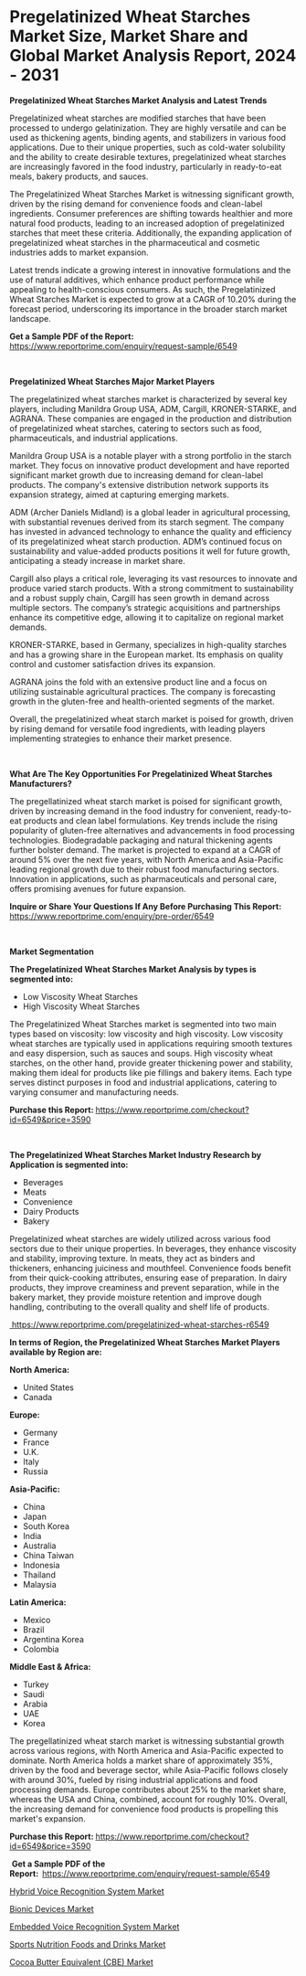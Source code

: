 <p><h1>Pregelatinized Wheat Starches Market Size, Market Share and Global Market Analysis Report, 2024 - 2031</h1></p><p><strong>Pregelatinized Wheat Starches Market Analysis and Latest Trends</strong></p>
<p><p>Pregelatinized wheat starches are modified starches that have been processed to undergo gelatinization. They are highly versatile and can be used as thickening agents, binding agents, and stabilizers in various food applications. Due to their unique properties, such as cold-water solubility and the ability to create desirable textures, pregelatinized wheat starches are increasingly favored in the food industry, particularly in ready-to-eat meals, bakery products, and sauces.</p><p>The Pregelatinized Wheat Starches Market is witnessing significant growth, driven by the rising demand for convenience foods and clean-label ingredients. Consumer preferences are shifting towards healthier and more natural food products, leading to an increased adoption of pregelatinized starches that meet these criteria. Additionally, the expanding application of pregelatinized wheat starches in the pharmaceutical and cosmetic industries adds to market expansion.</p><p>Latest trends indicate a growing interest in innovative formulations and the use of natural additives, which enhance product performance while appealing to health-conscious consumers. As such, the Pregelatinized Wheat Starches Market is expected to grow at a CAGR of 10.20% during the forecast period, underscoring its importance in the broader starch market landscape.</p></p>
<p><strong>Get a Sample PDF of the Report:&nbsp;</strong> <a href="https://www.reportprime.com/enquiry/request-sample/6549?utm_campaign=83&utm_medium=2&utm_source=Github&utm_content=ia&utm_term=27112024&utm_id=pregelatinized-wheat-starches">https://www.reportprime.com/enquiry/request-sample/6549</a></p>
<p>&nbsp;</p>
<p><strong>Pregelatinized Wheat Starches Major Market Players</strong></p>
<p><p>The pregelatinized wheat starches market is characterized by several key players, including Manildra Group USA, ADM, Cargill, KRONER-STARKE, and AGRANA. These companies are engaged in the production and distribution of pregelatinized wheat starches, catering to sectors such as food, pharmaceuticals, and industrial applications.</p><p>Manildra Group USA is a notable player with a strong portfolio in the starch market. They focus on innovative product development and have reported significant market growth due to increasing demand for clean-label products. The company's extensive distribution network supports its expansion strategy, aimed at capturing emerging markets.</p><p>ADM (Archer Daniels Midland) is a global leader in agricultural processing, with substantial revenues derived from its starch segment. The company has invested in advanced technology to enhance the quality and efficiency of its pregelatinized wheat starch production. ADM’s continued focus on sustainability and value-added products positions it well for future growth, anticipating a steady increase in market share.</p><p>Cargill also plays a critical role, leveraging its vast resources to innovate and produce varied starch products. With a strong commitment to sustainability and a robust supply chain, Cargill has seen growth in demand across multiple sectors. The company’s strategic acquisitions and partnerships enhance its competitive edge, allowing it to capitalize on regional market demands.</p><p>KRONER-STARKE, based in Germany, specializes in high-quality starches and has a growing share in the European market. Its emphasis on quality control and customer satisfaction drives its expansion.</p><p>AGRANA joins the fold with an extensive product line and a focus on utilizing sustainable agricultural practices. The company is forecasting growth in the gluten-free and health-oriented segments of the market.</p><p>Overall, the pregelatinized wheat starch market is poised for growth, driven by rising demand for versatile food ingredients, with leading players implementing strategies to enhance their market presence.</p></p>
<p>&nbsp;</p>
<p><strong>What Are The Key Opportunities For Pregelatinized Wheat Starches Manufacturers?</strong></p>
<p><p>The pregellatinized wheat starch market is poised for significant growth, driven by increasing demand in the food industry for convenient, ready-to-eat products and clean label formulations. Key trends include the rising popularity of gluten-free alternatives and advancements in food processing technologies. Biodegradable packaging and natural thickening agents further bolster demand. The market is projected to expand at a CAGR of around 5% over the next five years, with North America and Asia-Pacific leading regional growth due to their robust food manufacturing sectors. Innovation in applications, such as pharmaceuticals and personal care, offers promising avenues for future expansion.</p></p>
<p><strong>Inquire or Share Your Questions If Any Before Purchasing This Report:</strong> <a href="https://www.reportprime.com/enquiry/pre-order/6549?utm_campaign=83&utm_medium=2&utm_source=Github&utm_content=ia&utm_term=27112024&utm_id=pregelatinized-wheat-starches">https://www.reportprime.com/enquiry/pre-order/6549</a></p>
<p>&nbsp;</p>
<p><strong>Market Segmentation</strong></p>
<p><strong>The Pregelatinized Wheat Starches Market Analysis by types is segmented into:</strong></p>
<p><ul><li>Low Viscosity Wheat Starches</li><li>High Viscosity Wheat Starches</li></ul></p>
<p><p>The Pregelatinized Wheat Starches market is segmented into two main types based on viscosity: low viscosity and high viscosity. Low viscosity wheat starches are typically used in applications requiring smooth textures and easy dispersion, such as sauces and soups. High viscosity wheat starches, on the other hand, provide greater thickening power and stability, making them ideal for products like pie fillings and bakery items. Each type serves distinct purposes in food and industrial applications, catering to varying consumer and manufacturing needs.</p></p>
<p><strong>Purchase this Report:&nbsp;</strong><a href="https://www.reportprime.com/checkout?id=6549&price=3590&utm_campaign=83&utm_medium=2&utm_source=Github&utm_content=ia&utm_term=27112024&utm_id=pregelatinized-wheat-starches">https://www.reportprime.com/checkout?id=6549&price=3590</a></p>
<p>&nbsp;</p>
<p><strong>The Pregelatinized Wheat Starches Market Industry Research by Application is segmented into:</strong></p>
<p><ul><li>Beverages</li><li>Meats</li><li>Convenience</li><li>Dairy Products</li><li>Bakery</li></ul></p>
<p><p>Pregelatinized wheat starches are widely utilized across various food sectors due to their unique properties. In beverages, they enhance viscosity and stability, improving texture. In meats, they act as binders and thickeners, enhancing juiciness and mouthfeel. Convenience foods benefit from their quick-cooking attributes, ensuring ease of preparation. In dairy products, they improve creaminess and prevent separation, while in the bakery market, they provide moisture retention and improve dough handling, contributing to the overall quality and shelf life of products.</p></p>
<p><a href="https://www.reportprime.com/pregelatinized-wheat-starches-r6549?utm_campaign=83&utm_medium=2&utm_source=Github&utm_content=ia&utm_term=27112024&utm_id=pregelatinized-wheat-starches">&nbsp;https://www.reportprime.com/pregelatinized-wheat-starches-r6549</a></p>
<p><strong>In terms of Region, the Pregelatinized Wheat Starches Market Players available by Region are:</strong></p>
<p>
    <p> <strong> North America: </strong>
        <ul>
            <li>United States</li>
            <li>Canada</li>
        </ul>
        </p> 
    <p> <strong> Europe: </strong>
        <ul>
            <li>Germany</li>
            <li>France</li>
            <li>U.K.</li>
            <li>Italy</li>
            <li>Russia</li>
        </ul>
        </p> 
    <p> <strong> Asia-Pacific: </strong>
        <ul>
            <li>China</li>
            <li>Japan</li>
            <li>South Korea</li>
            <li>India</li>
            <li>Australia</li>
            <li>China Taiwan</li>
            <li>Indonesia</li>
            <li>Thailand</li>
            <li>Malaysia</li>
        </ul>
        </p> 
    <p> <strong> Latin America: </strong>
        <ul>
            <li>Mexico</li>
            <li>Brazil</li>
            <li>Argentina Korea</li>
            <li>Colombia</li>
        </ul>
        </p> 
    <p> <strong> Middle East & Africa: </strong>
        <ul>
            <li>Turkey</li>
            <li>Saudi</li>
            <li>Arabia</li>
            <li>UAE</li>
            <li>Korea</li>
        </ul>
    </p>
    </p>
<p><p>The pregellatinized wheat starch market is witnessing substantial growth across various regions, with North America and Asia-Pacific expected to dominate. North America holds a market share of approximately 35%, driven by the food and beverage sector, while Asia-Pacific follows closely with around 30%, fueled by rising industrial applications and food processing demands. Europe contributes about 25% to the market share, whereas the USA and China, combined, account for roughly 10%. Overall, the increasing demand for convenience food products is propelling this market's expansion.</p></p>
<p><strong>Purchase this Report: </strong><a href="https://www.reportprime.com/checkout?id=6549&price=3590&utm_campaign=83&utm_medium=2&utm_source=Github&utm_content=ia&utm_term=27112024&utm_id=pregelatinized-wheat-starches">https://www.reportprime.com/checkout?id=6549&price=3590</a></p>
<p>&nbsp;<strong>Get a Sample PDF of the Report:&nbsp;&nbsp;</strong><a href="https://www.reportprime.com/enquiry/request-sample/6549?utm_campaign=83&utm_medium=2&utm_source=Github&utm_content=ia&utm_term=27112024&utm_id=pregelatinized-wheat-starches">https://www.reportprime.com/enquiry/request-sample/6549</a></p>
<p><strong></strong></p>
<p><p><a href="https://issuu.com/reportprime-2/docs/hybrid-voice-recognition-system-mar_35c934281c1b85?utm_campaign=83&utm_medium=2&utm_source=Github&utm_content=ia&utm_term=27112024&utm_id=pregelatinized-wheat-starches">Hybrid Voice Recognition System Market</a></p><p><a href="https://www.linkedin.com/pulse/bionic-devices-industry-trends-report-analyzing-growth-size-9nbpf?utm_campaign=83&utm_medium=2&utm_source=Github&utm_content=ia&utm_term=27112024&utm_id=pregelatinized-wheat-starches">Bionic Devices Market</a></p><p><a href="https://issuu.com/reportprime-2/docs/embedded-voice-recognition-system-m_0507a67e80c68e?utm_campaign=83&utm_medium=2&utm_source=Github&utm_content=ia&utm_term=27112024&utm_id=pregelatinized-wheat-starches">Embedded Voice Recognition System Market</a></p><p><a href="https://github.com/mharielmesa/Market-Research-Report-List-5/blob/main/sports-nutrition-foods-and-drinks-market.md?utm_campaign=83&utm_medium=2&utm_source=Github&utm_content=ia&utm_term=27112024&utm_id=pregelatinized-wheat-starches">Sports Nutrition Foods and Drinks Market</a></p><p><a href="https://github.com/dringals/Market-Research-Report-List-6/blob/main/cocoa-butter-equivalent-cbe-market.md?utm_campaign=83&utm_medium=2&utm_source=Github&utm_content=ia&utm_term=27112024&utm_id=pregelatinized-wheat-starches">Cocoa Butter Equivalent (CBE) Market</a></p></p>